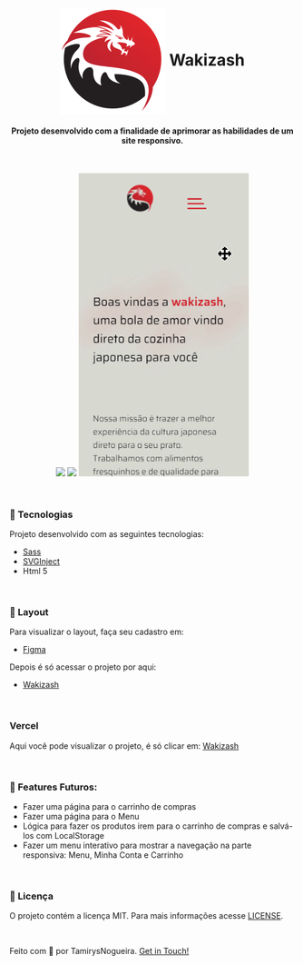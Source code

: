 

<h1 align="center">
    <img src="img/img-componentes/logo-topo.svg" alt="" align="center" >
    Wakizash
</h1>

<h4 align="center">
    Projeto desenvolvido com a finalidade de aprimorar as habilidades de um site responsivo. 
</h4>
<br>
<p align="center">
    <img src = "github/gif/desktop.gif" width="1000px">
    <img src = "github/gif/tablet.gif" width="500px">
    <img src = "github/gif/mobile.gif" width="300px">
</p>
<br>

### 🚀 Tecnologias
<p> Projeto desenvolvido com as seguintes tecnologias: </p>

- [Sass](https://sass-lang.com/)
- [SVGInject](https://github.com/iconfu/svg-inject)
- Html 5


<br>

### 🔖 Layout
<p> Para visualizar o layout, faça seu cadastro em: </p>

- [Figma](https://www.figma.com/)

<p> Depois é só acessar o projeto por aqui: </p>

- [Wakizash](https://www.figma.com/file/W8XrOqa2r0mJL3I2YksWwv/Wakizash?node-id=0%3A1)

<br>

### Vercel
Aqui você pode visualizar o projeto, é só clicar em:
[Wakizash](https://wakizash.vercel.app/)

<br>

### 🚧 Features Futuros:
- Fazer uma página para o carrinho de compras
- Fazer uma página para o Menu
- Lógica para fazer os produtos irem para o carrinho de compras e salvá-los com LocalStorage
- Fazer um menu interativo para mostrar a navegação na parte responsiva: Menu, Minha Conta e Carrinho

<br>

### 📝 Licença
O projeto contém a licença MIT. Para mais informações acesse [LICENSE](https://github.com/tamirysnogueira/wakizash/blob/master/LICENSE).

<br>

Feito com 💖 por TamirysNogueira. [Get in Touch!](https://www.linkedin.com/in/tamirys-nogueira-346958205/)